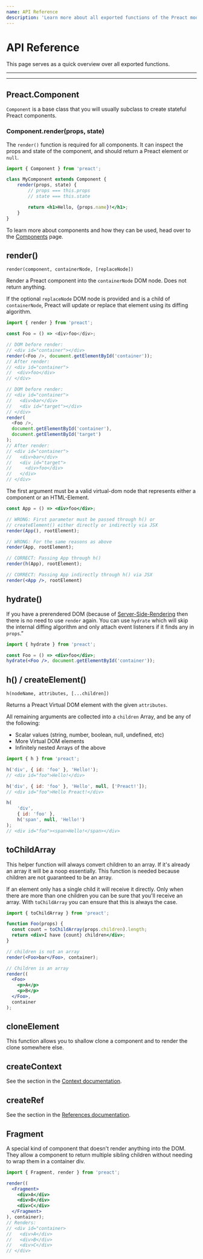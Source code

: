 ```yaml
---
name: API Reference
description: 'Learn more about all exported functions of the Preact module'
---
```


# API Reference

This page serves as a quick overview over all exported functions.

---

<toc></toc>

---

## Preact.Component

`Component` is a base class that you will usually subclass to create stateful Preact components.

### Component.render(props, state)

The `render()` function is required for all components. It can inspect the props and state of the component, and should return a Preact element or `null`.

```jsx
import { Component } from 'preact';

class MyComponent extends Component {
	render(props, state) {
		// props === this.props
		// state === this.state

		return <h1>Hello, {props.name}!</h1>;
	}
}
```

To learn more about components and how they can be used, head over to the [Components](/guide/v10/components) page.

## render()

`render(component, containerNode, [replaceNode])`

Render a Preact component into the `containerNode` DOM node. Does not return anything.

If the optional `replaceNode` DOM node is provided and is a child of `containerNode`, Preact will update or replace that element using its diffing algorithm.

```js
import { render } from 'preact';

const Foo = () => <div>foo</div>;

// DOM before render:
// <div id="container"></div>
render(<Foo />, document.getElementById('container'));
// After render:
// <div id="container">
//  <div>foo</div>
// </div>

// DOM before render:
// <div id="container">
//   <div>bar</div>
//   <div id="target"></div>
// </div>
render(
  <Foo />,
  document.getElementById('container'),
  document.getElementById('target')
);
// After render:
// <div id="container">
//   <div>bar</div>
//   <div id="target">
//     <div>foo</div>
//   </div>
// </div>
```

The first argument must be a valid virtual-dom node that represents either a component or an HTML-Element.

```jsx
const App = () => <div>foo</div>;

// WRONG: First parameter must be passed through h() or
// createElement() either directly or indirectly via JSX
render(App(), rootElement);

// WRONG: For the same reasons as above
render(App, rootElement);

// CORRECT: Passing App through h()
render(h(App), rootElement);

// CORRECT: Passing App indirectly through h() via JSX
render(<App />, rootElement)
```

## hydrate()

If you have a prerendered DOM (because of [Server-Side-Rendering](/guide/v10/server-side-rendering) then there is no need to use `render` again. You can use `hydrate` which will skip the internal diffing algorithm and only attach event listeners if it finds any in `props`.”


```jsx
import { hydrate } from 'preact';

const Foo = () => <div>foo</div>;
hydrate(<Foo />, document.getElementById('container'));
```

## h() / createElement()

`h(nodeName, attributes, [...children])`

Returns a Preact Virtual DOM element with the given `attributes`.

All remaining arguments are collected into a `children` Array, and be any of the following:

- Scalar values (string, number, boolean, null, undefined, etc)
- More Virtual DOM elements
- Infinitely nested Arrays of the above

```js
import { h } from 'preact';

h('div', { id: 'foo' }, 'Hello!');
// <div id="foo">Hello!</div>

h('div', { id: 'foo' }, 'Hello', null, ['Preact!']);
// <div id="foo">Hello Preact!</div>

h(
	'div',
	{ id: 'foo' },
	h('span', null, 'Hello!')
);
// <div id="foo"><span>Hello!</span></div>
```

## toChildArray

This helper function will always convert children to an array. If it's already an array it will be a noop essentially. This function is needed because children are not guaranteed to be an array.

If an element only has a single child it will receive it directly. Only when there are more than one children you can be sure that you'll receive an array. With `toChildArray` you can ensure that this is always the case.

```jsx
import { toChildArray } from 'preact';

function Foo(props) {
  const count = toChildArray(props.children).length;
  return <div>I have {count} children</div>;
}

// children is not an array
render(<Foo>bar</Foo>, container);

// Children is an array
render((
  <Foo>
    <p>A</p>
    <p>B</p>
  </Foo>,
  container
);
```

## cloneElement

This function allows you to shallow clone a component and to render the clone somewhere else.

## createContext

See the section in the [Context documentation](/guide/v10/context#createcontext).

## createRef

See the section in the [References documentation](/guide/v10/refs#createref).

## Fragment

A special kind of component that doesn't render anything into the DOM. They allow a component to return multiple sibling children without needing to wrap them in a container div.

```jsx
import { Fragment, render } from 'preact';

render((
  <Fragment>
    <div>A</div>
    <div>B</div>
    <div>C</div>
  </Fragment>
), container);
// Renders:
// <div id="container>
//   <div>A</div>
//   <div>B</div>
//   <div>C</div>
// </div>
```
